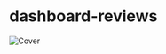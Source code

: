 # dashboard-reviews

![Cover](https://github.com/paulinecoudert/dashboard-reviews/assets/67103663/881b7145-07ae-4208-b0d3-cf3870a224e3)
